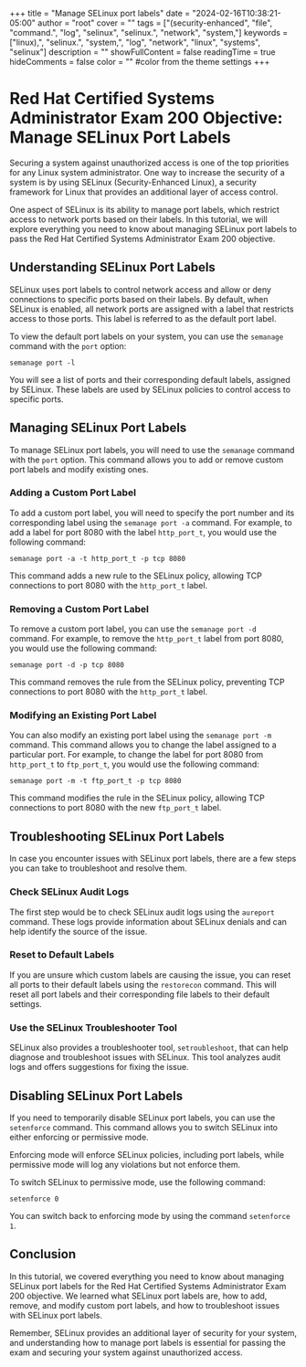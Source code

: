 +++
title = "Manage SELinux port labels"
date = "2024-02-16T10:38:21-05:00"
author = "root"
cover = ""
tags = ["(security-enhanced", "file", "command.", "log", "selinux", "selinux.", "network", "system,"]
keywords = ["linux),", "selinux.", "system,", "log", "network", "linux", "systems", "selinux"]
description = ""
showFullContent = false
readingTime = true
hideComments = false
color = "" #color from the theme settings
+++


# Red Hat Certified Systems Administrator Exam 200 Objective: Manage SELinux Port Labels

Securing a system against unauthorized access is one of the top priorities for any Linux system administrator. One way to increase the security of a system is by using SELinux (Security-Enhanced Linux), a security framework for Linux that provides an additional layer of access control.

One aspect of SELinux is its ability to manage port labels, which restrict access to network ports based on their labels. In this tutorial, we will explore everything you need to know about managing SELinux port labels to pass the Red Hat Certified Systems Administrator Exam 200 objective.

## Understanding SELinux Port Labels

SELinux uses port labels to control network access and allow or deny connections to specific ports based on their labels. By default, when SELinux is enabled, all network ports are assigned with a label that restricts access to those ports. This label is referred to as the default port label.

To view the default port labels on your system, you can use the `semanage` command with the `port` option:

`semanage port -l`

You will see a list of ports and their corresponding default labels, assigned by SELinux. These labels are used by SELinux policies to control access to specific ports.

## Managing SELinux Port Labels

To manage SELinux port labels, you will need to use the `semanage` command with the `port` option. This command allows you to add or remove custom port labels and modify existing ones.

### Adding a Custom Port Label

To add a custom port label, you will need to specify the port number and its corresponding label using the `semanage port -a` command. For example, to add a label for port 8080 with the label `http_port_t`, you would use the following command:

`semanage port -a -t http_port_t -p tcp 8080`

This command adds a new rule to the SELinux policy, allowing TCP connections to port 8080 with the `http_port_t` label.

### Removing a Custom Port Label

To remove a custom port label, you can use the `semanage port -d` command. For example, to remove the `http_port_t` label from port 8080, you would use the following command:

`semanage port -d -p tcp 8080`

This command removes the rule from the SELinux policy, preventing TCP connections to port 8080 with the `http_port_t` label.

### Modifying an Existing Port Label

You can also modify an existing port label using the `semanage port -m` command. This command allows you to change the label assigned to a particular port. For example, to change the label for port 8080 from `http_port_t` to `ftp_port_t`, you would use the following command:

`semanage port -m -t ftp_port_t -p tcp 8080`

This command modifies the rule in the SELinux policy, allowing TCP connections to port 8080 with the new `ftp_port_t` label.

## Troubleshooting SELinux Port Labels

In case you encounter issues with SELinux port labels, there are a few steps you can take to troubleshoot and resolve them.

### Check SELinux Audit Logs

The first step would be to check SELinux audit logs using the `aureport` command. These logs provide information about SELinux denials and can help identify the source of the issue.

### Reset to Default Labels

If you are unsure which custom labels are causing the issue, you can reset all ports to their default labels using the `restorecon` command. This will reset all port labels and their corresponding file labels to their default settings.

### Use the SELinux Troubleshooter Tool

SELinux also provides a troubleshooter tool, `setroubleshoot`, that can help diagnose and troubleshoot issues with SELinux. This tool analyzes audit logs and offers suggestions for fixing the issue.

## Disabling SELinux Port Labels

If you need to temporarily disable SELinux port labels, you can use the `setenforce` command. This command allows you to switch SELinux into either enforcing or permissive mode.

Enforcing mode will enforce SELinux policies, including port labels, while permissive mode will log any violations but not enforce them.

To switch SELinux to permissive mode, use the following command:

`setenforce 0`

You can switch back to enforcing mode by using the command `setenforce 1`.

## Conclusion

In this tutorial, we covered everything you need to know about managing SELinux port labels for the Red Hat Certified Systems Administrator Exam 200 objective. We learned what SELinux port labels are, how to add, remove, and modify custom port labels, and how to troubleshoot issues with SELinux port labels.

Remember, SELinux provides an additional layer of security for your system, and understanding how to manage port labels is essential for passing the exam and securing your system against unauthorized access.